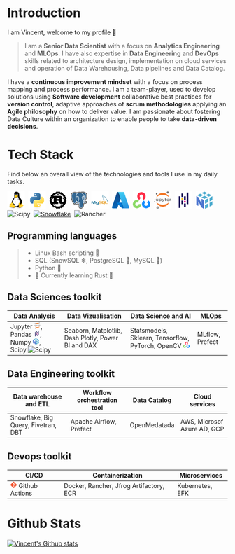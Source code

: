 # Introduction 
I am Vincent, welcome to my profile 👋 
> I am a **Senior Data Scientist** with a focus on **Analytics Engineering** and **MLOps**. I have also expertise in **Data Engineering** and **DevOps** skills related to architecture design, implementation on cloud services and operation of Data Warehousing, Data pipelines and Data Catalog.
> 
I have a **continuous improvement mindset** with a focus on process mapping and process performance. I am a team-player, used to develop solutions using **Software development** collaborative best practices for **version control**, adaptive approaches of **scrum methodologies** applying an **Agile philosophy** on how to deliver value.
I am passionate about fostering Data Culture within an organization to enable people to take **data-driven decisions**.

#  Tech Stack 
Find below an overall view of the technologies and tools I use in my daily tasks.

<!-- TECH STACK LIST - START --> 
[<img src="https://github.com/devicons/devicon/blob/master/icons/linux/linux-original.svg" title="Linux" alt="Linux" width="40" height ="40"/>][Linux]&nbsp;
[<img src="https://github.com/devicons/devicon/blob/master/icons/python/python-original.svg" title="Python" alt="Python" width="40" height ="40"/>][Python]&nbsp;
[<img src="https://github.com/devicons/devicon/blob/master/icons/rust/rust-plain.svg" title="Rust" alt="Rust" width="40" height ="40"/>][Rust]&nbsp;
<img src="https://github.com/devicons/devicon/blob/master/icons/postgresql/postgresql-original.svg" title="PostgreSQL" alt="PostgreSQL" width="40" height ="40"/>&nbsp;
<img src="https://github.com/devicons/devicon/blob/master/icons/mysql/mysql-original-wordmark.svg" title="MySQL"  alt="MySQL" width="40" height="40"/>&nbsp;
<img src="https://github.com/devicons/devicon/blob/master/icons/azure/azure-original.svg" title="Azure" alt="Azure" width="40" height ="40"/>&nbsp;
<img src="https://github.com/devicons/devicon/blob/master/icons/opencv/opencv-original.svg" title="OpenCV" alt="OpenCV" width="40" height ="40"/>&nbsp;
<img src="https://github.com/devicons/devicon/blob/master/icons/jupyter/jupyter-original-wordmark.svg" title="Jupyter" alt="Jupyter" width="40" height ="40"/>&nbsp;
<img src="https://github.com/devicons/devicon/blob/master/icons/pandas/pandas-original.svg" title="Pandas" alt="Pandas" width="40" height ="40"/>&nbsp;
<img src="https://github.com/devicons/devicon/blob/master/icons/numpy/numpy-original.svg" title="Numpy" alt="Numpy" width="40" height ="40"/>&nbsp;
<img src="https://scipy.org/images/logo.svg" title="Scipy" alt="Scipy" width="40" height ="40"/>&nbsp;
[<img src="https://www.vectorlogo.zone/logos/snowflake/snowflake-icon.svg" title="Snowflake" alt="Snowflake" width="40" height ="40"/>][Snowflake]&nbsp;
<img src="https://www.vectorlogo.zone/logos/rancher/rancher-icon.svg" title="Rancher"  alt="Rancher" width="40" height="40"/>
<!-- TECH STACK LIST - END--> 

## Programming languages
> - Linux Bash scripting 🐧  
> - SQL (SnowSQL ❄, PostgreSQL 🐘, MySQL 🐬)  
> - Python 🐍  
> - 🌱 Currently learning Rust 🦀  

## Data Sciences toolkit
|Data Analysis |Data Vizualisation|Data Science and AI|MLOps|
|-|-|-|-|
|Jupyter <img src="https://github.com/devicons/devicon/blob/master/icons/jupyter/jupyter-original-wordmark.svg" title="Jupyter" alt="Jupyter" width="15" height ="15"/>, Pandas <img src="https://github.com/devicons/devicon/blob/master/icons/pandas/pandas-original.svg" title="Pandas" alt="Pandas" width="15" height ="15"/>, Numpy <img src="https://github.com/devicons/devicon/blob/master/icons/numpy/numpy-original.svg" title="Numpy" alt="Numpy" width="15" height ="15"/>,  Scipy <img src="https://scipy.org/images/logo.svg" title="Scipy" alt="Scipy" width="15" height ="15"/> |Seaborn, Matplotlib, Dash Plotly,  Power BI and DAX|Statsmodels, Sklearn, Tensorflow, PyTorch, OpenCV <img src="https://github.com/devicons/devicon/blob/master/icons/opencv/opencv-original.svg" title="OpenCV" alt="OpenCV" width="15" height ="15"/> |MLflow, Prefect|

## Data Engineering toolkit
|Data warehouse and ETL|Workflow orchestration tool|Data Catalog|Cloud services|
|-|-|-|-|
|Snowflake, Big Query, Fivetran, DBT|Apache Airflow, Prefect|OpenMedatada|AWS, Microsof Azure AD, GCP|

## Devops toolkit
|CI/CD|Containerization|Microservices|
|-|-|-|
|<img src="https://github.com/devicons/devicon/blob/master/icons/git/git-original.svg" title="Git" alt="Git" width="15" height="15"/> Github Actions|Docker, Rancher, Jfrog Artifactory, ECR|Kubernetes, EFK |

# Github Stats
<a href="https://github.com/anuraghazra/github-readme-stats"><img align="center" src="https://github-readme-stats-pi-one-51.vercel.app/api?username=slokem&count_private=true&hide=issues&hide_title=true&show_icons=true&locale=en&theme=buefy&hide_border=true" alt="Vincent's Github stats" /></a>

<!-- card for 
<a href="https://github.com/anuraghazra/github-readme-stats"><img align="center" src="https://github-readme-stats-pi-one-51.vercel.app/api/top-langs?username=slokem&&count_private=true&show_icons=true&layout=compact&theme=buefy&hide_title=true&hide_border=true&langs_count=6" alt="Most used languages" /></a> |
-->



<!-- Stock of images
<div>
  <img src="https://github.com/devicons/devicon/blob/master/icons/java/java-original-wordmark.svg" title="Java" alt="Java" width="40" height="40"/>&nbsp;
  <img src="https://github.com/devicons/devicon/blob/master/icons/react/react-original-wordmark.svg" title="React" alt="React" width="40" height="40"/>&nbsp;
  <img src="https://github.com/devicons/devicon/blob/master/icons/spring/spring-original-wordmark.svg" title="Spring" alt="Spring" width="40" height="40"/>&nbsp;
  <img src="https://github.com/devicons/devicon/blob/master/icons/materialui/materialui-original.svg" title="Material UI" alt="Material UI" width="40" height="40"/>&nbsp;
  <img src="https://github.com/devicons/devicon/blob/master/icons/flutter/flutter-original.svg" title="Flutter" alt="Flutter" width="40" height="40"/>&nbsp;
  <img src="https://github.com/devicons/devicon/blob/master/icons/redux/redux-original.svg" title="Redux" alt="Redux " width="40" height="40"/>&nbsp;
  <img src="https://github.com/devicons/devicon/blob/master/icons/css3/css3-plain-wordmark.svg"  title="CSS3" alt="CSS" width="40" height="40"/>&nbsp;
  <img src="https://github.com/devicons/devicon/blob/master/icons/html5/html5-original.svg" title="HTML5" alt="HTML" width="40" height="40"/>&nbsp;
  <img src="https://github.com/devicons/devicon/blob/master/icons/javascript/javascript-original.svg" title="JavaScript" alt="JavaScript" width="40" height="40"/>&nbsp;
  <img src="https://github.com/devicons/devicon/blob/master/icons/firebase/firebase-plain-wordmark.svg" title="Firebase" alt="Firebase" width="40" height="40"/>&nbsp;
  <img src="https://github.com/devicons/devicon/blob/master/icons/gatsby/gatsby-original.svg" title="Gatsby"  alt="Gatsby" width="40" height="40"/>&nbsp;
  <img src="https://github.com/devicons/devicon/blob/master/icons/mysql/mysql-original-wordmark.svg" title="MySQL"  alt="MySQL" width="40" height="40"/>&nbsp;
  <img src="https://github.com/devicons/devicon/blob/master/icons/nodejs/nodejs-original-wordmark.svg" title="NodeJS" alt="NodeJS" width="40" height="40"/>&nbsp;
  <img src="https://github.com/devicons/devicon/blob/master/icons/amazonwebservices/amazonwebservices-plain-wordmark.svg" title="AWS" alt="AWS" width="40" height="40"/>&nbsp;
  <img src="https://github.com/devicons/devicon/blob/master/icons/git/git-original-wordmark.svg" title="Git" alt="Git" width="40" height="40"/>
</div>
-->


<!-- LINK LIST - START -->
[Linux]: https://www.linux.org/
[Python]: https://www.python.org/
[Rust]: https://www.rust-lang.org/
[Snowflake]: https://www.snowflake.com/en/
[Snowflake-logo]: https://www.vectorlogo.zone/logos/snowflake/snowflake-icon.svg



<!-- LINK LIST - END -->


<!-- Stock of tech stack 
### Data Analysis and Vizualisation
Jupyter, Pandas, Numpy, Scipy, Seaborn, Matplotlib, Dash Plotly, Power BI and DAX 
### Data Science and AI 
Statsmodels, Sklearn, Tensorflow, PyTorch, OpenCV,  
### MLOps
MLflow

## Data Engineering stack 
### Data warehouse and ETL
Snowflake, Big Query, Fivetran, DBT, 
### Workflow orchestration tool
Apache Airflow, Prefect
### Data Catalog
OpenMedatada
### Cloud services
AWS, Microsof Azure AD, GCP

## Devops stack
### CI/CD
Github Actions, Jenkins
### Containerization
Docker, Rancher, Jfrog Artifactory, ECR
### Microservices
Kubernetes, EFK
-->

<!--
**Slokem/Slokem** is a ✨ _special_ ✨ repository because its `README.md` (this file) appears on your GitHub profile.

Here are some ideas to get you started:

- 🔭 I’m currently working on ...
- 🌱 I’m currently learning ...
- 👯 I’m looking to collaborate on ...
- 🤔 I’m looking for help with ...
- 💬 Ask me about ...
- 📫 How to reach me: ...
- 😄 Pronouns: ...
- ⚡ Fun fact: ...
-->
